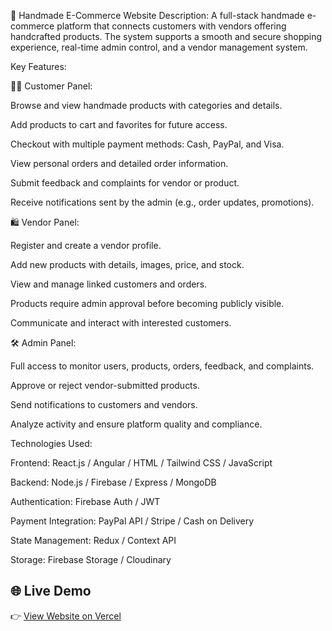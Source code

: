 🧵 Handmade E-Commerce Website
Description:
A full-stack handmade e-commerce platform that connects customers with vendors offering handcrafted products. The system supports a smooth and secure shopping experience, real-time admin control, and a vendor management system.

Key Features:

🧍‍♂️ Customer Panel:

Browse and view handmade products with categories and details.

Add products to cart and favorites for future access.

Checkout with multiple payment methods: Cash, PayPal, and Visa.

View personal orders and detailed order information.

Submit feedback and complaints for vendor or product.

Receive notifications sent by the admin (e.g., order updates, promotions).

🛍 Vendor Panel:

Register and create a vendor profile.

Add new products with details, images, price, and stock.

View and manage linked customers and orders.

Products require admin approval before becoming publicly visible.

Communicate and interact with interested customers.

🛠 Admin Panel:

Full access to monitor users, products, orders, feedback, and complaints.

Approve or reject vendor-submitted products.

Send notifications to customers and vendors.

Analyze activity and ensure platform quality and compliance.

Technologies Used:

Frontend: React.js / Angular / HTML / Tailwind CSS / JavaScript

Backend: Node.js / Firebase / Express / MongoDB

Authentication: Firebase Auth / JWT

Payment Integration: PayPal API / Stripe / Cash on Delivery

State Management: Redux / Context API

Storage: Firebase Storage / Cloudinary

## 🌐 Live Demo  

👉 [View Website on Vercel](https://hand-made-website-graduation-projec.vercel.app/)
